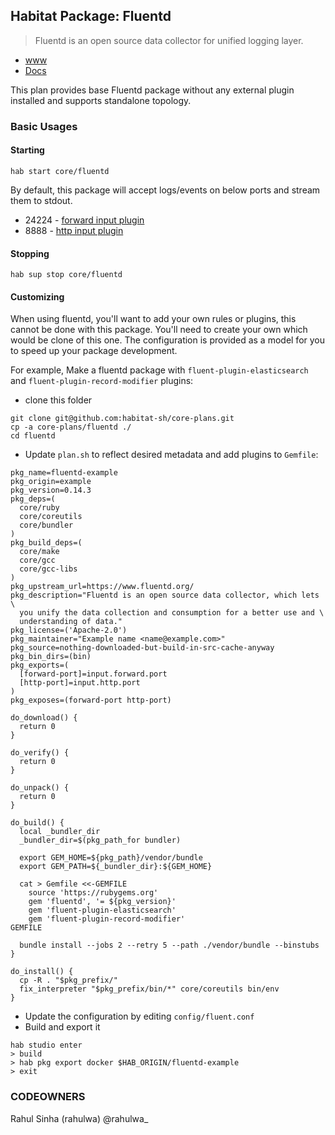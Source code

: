 ## Habitat Package: Fluentd

> Fluentd is an open source data collector for unified logging layer.

- [www](https://www.fluentd.org/)
- [Docs](https://docs.fluentd.org/v0.14/articles/quickstart)

This plan provides base Fluentd package without any external plugin installed and supports standalone topology.

### Basic Usages

#### Starting

```shell
hab start core/fluentd
```

By default, this package will accept logs/events on below ports and stream them to stdout.
- 24224 - [forward input plugin](https://docs.fluentd.org/v0.14/articles/in_forward)
- 8888  - [http input plugin](https://docs.fluentd.org/v0.14/articles/in_http)

#### Stopping

```shell
hab sup stop core/fluentd
```

#### Customizing

When using fluentd, you'll want to add your own rules or plugins, this cannot be done with this package. You'll need to create your own which would be clone of this one. The configuration is provided as a model for you to speed up your package development.

For example, Make a fluentd package with `fluent-plugin-elasticsearch` and `fluent-plugin-record-modifier` plugins:
- clone this folder

```shell
git clone git@github.com:habitat-sh/core-plans.git
cp -a core-plans/fluentd ./
cd fluentd
```

- Update `plan.sh` to reflect desired metadata and add plugins to `Gemfile`:

```shell
pkg_name=fluentd-example
pkg_origin=example
pkg_version=0.14.3
pkg_deps=(
  core/ruby
  core/coreutils
  core/bundler
)
pkg_build_deps=(
  core/make
  core/gcc
  core/gcc-libs
)
pkg_upstream_url=https://www.fluentd.org/
pkg_description="Fluentd is an open source data collector, which lets \
  you unify the data collection and consumption for a better use and \
  understanding of data."
pkg_license=('Apache-2.0')
pkg_maintainer="Example name <name@example.com>"
pkg_source=nothing-downloaded-but-build-in-src-cache-anyway
pkg_bin_dirs=(bin)
pkg_exports=(
  [forward-port]=input.forward.port
  [http-port]=input.http.port
)
pkg_exposes=(forward-port http-port)

do_download() {
  return 0
}

do_verify() {
  return 0
}

do_unpack() {
  return 0
}

do_build() {
  local _bundler_dir
  _bundler_dir=$(pkg_path_for bundler)

  export GEM_HOME=${pkg_path}/vendor/bundle
  export GEM_PATH=${_bundler_dir}:${GEM_HOME}

  cat > Gemfile <<-GEMFILE
    source 'https://rubygems.org'
    gem 'fluentd', '= ${pkg_version}'
    gem 'fluent-plugin-elasticsearch'
    gem 'fluent-plugin-record-modifier'
GEMFILE

  bundle install --jobs 2 --retry 5 --path ./vendor/bundle --binstubs
}

do_install() {
  cp -R . "$pkg_prefix/"
  fix_interpreter "$pkg_prefix/bin/*" core/coreutils bin/env
}

```

- Update the configuration by editing `config/fluent.conf`
- Build and export it

```shell
hab studio enter
> build
> hab pkg export docker $HAB_ORIGIN/fluentd-example
> exit
```

### CODEOWNERS

Rahul Sinha (rahulwa) @rahulwa_
